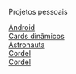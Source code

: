 Projetos pessoais

<a href="Site android/index.html" target="_blank" rel="external">Android</a> <br>
<a href="Card dinâmico/cards.html" target="_blank" rel="external">Cards dinâmicos</a> <br>
<a href="Site astronauta/index.html" target="_blank" rel="external">Astronauta</a> <br>
<a href="Site cordel/cordel.html" target="_blank" rel="external">Cordel</a> <br>
<a href="landing page/html/index.html" target="_blank" rel="external">Cordel</a> <br>